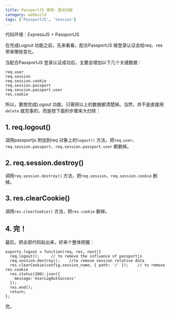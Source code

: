 ```yaml
---
title: PassportJS 使用：登出功能
category: webbuild
tags: ['PassportJS', 'Session']
---
```



代码环境：ExpressJS + PassportJS

在完成Logout 功能之前，先来看看，配合PassportJS 做登录认证会给req、res 带来哪些变化。

当配合PassportJS 登录认证成功后，主要会增加以下几个关键数据：
	
	req.user
	req.session
	req.session.cookie
	req.session.passport
	req.session.passport.user
	res.cookie
	
所以，要想完成Logout 功能，只需把以上的数据都清楚掉。当然，并不是直接用`delete` 就完事的，而是按下面的步骤来大扫除：

## 1. req.logout()
调用passportjs 附加到req 对象上的`logout()` 方法，把`req.user`、`req.session.passport`、`req.session.passport.user` 都删掉。

## 2. req.session.destroy()
调用`req.session.destroy()` 方法，把`req.session`、`req.session.cookie` 删掉。

## 3. res.clearCookie()
调用`res.clearCookie()` 方法，把`res.cookie` 删掉。

## 4. 完！
最后，把全部代码贴出来，好来个整体把握：

	exports.logout = function(req, res, next){
  	  req.logout();	    // to remove the influence of passportjs
  	  req.session.destroy();    //to remove session relative data
  	  res.clearCookie(config.session_name, { path: '/' });    // to remove res.cookie
  	  res.status(200).json({
    	message:'UserLogOutSuccess'
  	  });
  	  res.end();
  	  return;
	};
	
完。